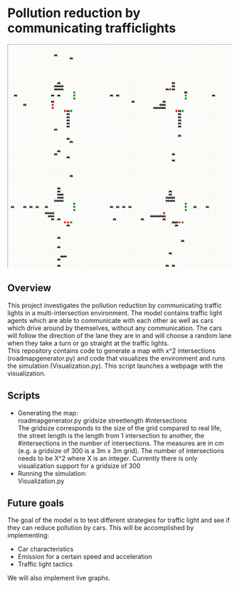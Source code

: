 # Pollution reduction by communicating trafficlights
![Gif of environment](intersection.gif)

## Overview
This project investigates the pollution reduction by communicating traffic lights in a multi-intersection environment.
The model contains traffic light agents which are able to communicate with each other as well as cars which drive
around by themselves, without any communication. The cars will follow the direction of the lane they are in and will
choose a random lane when they take a turn or go straight at the traffic lights.  <br/> 
This repository contains code to generate a map with x^2 intersections (roadmapgenerator.py) and code that
 visualizes the environment and runs the simulation (Visualization.py). This script launches a webpage with 
 the visualization.
<br/> 
## Scripts
- Generating the map: <br/> 
roadmapgenerator.py gridsize streetlength #intersections <br/> 
The gridsize corresponds to the size of the grid compared to real life, the street length is the length from 1
intersection to another, the #intersections in the number of intersections. 
The measures are in cm (e.g. a gridsize of 300 is a 3m x 3m grid). The number of intersections needs to be X^2 
where X is an integer. Currently there is only visualization support for a gridsize of 300
- Running the simulation: <br/> 
Visualization.py
## Future goals
The goal of the model is to test different strategies for traffic light and see if they can reduce pollution by cars.
This will be accomplished by implementing:
- Car characteristics
- Emission for a certain speed and acceleration
- Traffic light tactics

We will also implement live graphs.
